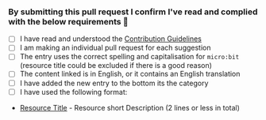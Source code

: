 
<!-- Thank you for submitting a new resource to this list! -->

<!-- Please include a short description of the link here -->


### By submitting this pull request I confirm I've read and complied with the below requirements 🖖

<!-- Please fill in the below checklists to confirm you have followed the guidelines -->
- [ ] I have read and understood the [Contribution Guidelines](https://github.com/carlosperate/awesome-microbit/blob/master/contributing.md)
- [ ] I am making an individual pull request for each suggestion
- [ ] The entry uses the correct spelling and capitalisation for `micro:bit` (resource title could be excluded if there is a good reason)
- [ ] The content linked is in English, or it contains an English translation
- [ ] I have added the new entry to the bottom its the category
- [ ] I have used the following format:
- [Resource Title](link) - Resource short Description (2 lines or less in total)
